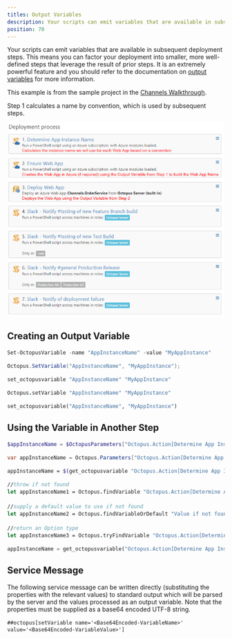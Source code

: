 ```yaml
---
titles: Output Variables
description: Your scripts can emit variables that are available in subsequent deployment steps.
position: 70
---
```


Your scripts can emit variables that are available in subsequent deployment steps. This means you can factor your deployment into smaller, more well-defined steps that leverage the result of prior steps. It is an extremely powerful feature and you should refer to the documentation on [output variables](/docs/deployment-process/variables/output-variables.md) for more information.

This example is from the sample project in the [Channels Walkthrough](https://octopus.com/blog/channels-walkthrough#prerequisites).

Step 1 calculates a name by convention, which is used by subsequent steps.

![](/docs/images/3048092/5865520.png)

## Creating an Output Variable
```powershell PowerShell
Set-OctopusVariable -name "AppInstanceName" -value "MyAppInstance"
```

```c# C#
Octopus.SetVariable("AppInstanceName", "MyAppInstance");
```

```bash Bash
set_octopusvariable "AppInstanceName" "MyAppInstance"
```

```fsharp F#
Octopus.setVariable "AppInstanceName" "MyAppInstance"
```

```python Python3
set_octopusvariable("AppInstanceName", "MyAppInstance")
```

## Using the Variable in Another Step

```powershell PowerShell
$appInstanceName = $OctopusParameters["Octopus.Action[Determine App Instance Name].Output.AppInstanceName"]
```

```c# C#
var appInstanceName = Octopus.Parameters["Octopus.Action[Determine App Instance Name].Output.AppInstanceName"]
```

```bash Bash
appInstanceName = $(get_octopusvariable "Octopus.Action[Determine App Instance Name].Output.AppInstanceName")
```

```fsharp F#
//throw if not found
let appInstanceName1 = Octopus.findVariable "Octopus.Action[Determine App Instance Name].Output.AppInstanceName"

//supply a default value to use if not found
let appInstanceName2 = Octopus.findVariableOrDefault "Value if not found" "Octopus.Action[Determine App Instance Name].Output.AppInstanceName"

//return an Option type
let appInstanceName3 = Octopus.tryFindVariable "Octopus.Action[Determine App Instance Name].Output.AppInstanceName"
```

```python Python3
appInstanceName = get_octopusvariable("Octopus.Action[Determine App Instance Name].Output.AppInstanceName")
```

## Service Message

The following service message can be written directly (substituting the properties with the relevant values) to standard output which will be parsed by the server and the values processed as an output variable. Note that the properties must be supplied as a base64 encoded UTF-8 string.
```
##octopus[setVariable name='<Base64Encoded-VariableName>' value='<Base64Encoded-VariableValue>']
```
